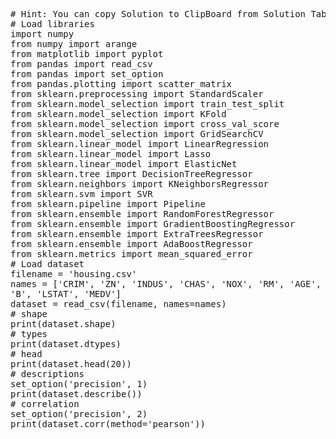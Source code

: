 <pre class="file" data-target="clipboard">
# Hint: You can copy Solution to ClipBoard from Solution Tab
# Load libraries
import numpy
from numpy import arange
from matplotlib import pyplot
from pandas import read_csv
from pandas import set_option
from pandas.plotting import scatter_matrix
from sklearn.preprocessing import StandardScaler
from sklearn.model_selection import train_test_split
from sklearn.model_selection import KFold
from sklearn.model_selection import cross_val_score
from sklearn.model_selection import GridSearchCV
from sklearn.linear_model import LinearRegression
from sklearn.linear_model import Lasso
from sklearn.linear_model import ElasticNet
from sklearn.tree import DecisionTreeRegressor
from sklearn.neighbors import KNeighborsRegressor
from sklearn.svm import SVR
from sklearn.pipeline import Pipeline
from sklearn.ensemble import RandomForestRegressor
from sklearn.ensemble import GradientBoostingRegressor
from sklearn.ensemble import ExtraTreesRegressor
from sklearn.ensemble import AdaBoostRegressor
from sklearn.metrics import mean_squared_error
# Load dataset
filename = 'housing.csv'
names = ['CRIM', 'ZN', 'INDUS', 'CHAS', 'NOX', 'RM', 'AGE', 'DIS', 'RAD', 'TAX', 'PTRATIO',
'B', 'LSTAT', 'MEDV']
dataset = read_csv(filename, names=names)
# shape
print(dataset.shape)
# types
print(dataset.dtypes)
# head
print(dataset.head(20))
# descriptions
set_option('precision', 1)
print(dataset.describe())
# correlation
set_option('precision', 2)
print(dataset.corr(method='pearson'))

</pre>
